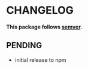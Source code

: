 # CHANGELOG
**This package follows [semver](https://semver.org/).**

## PENDING
* initial release to npm
